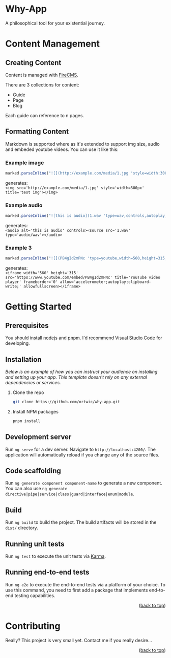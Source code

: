 <a name="readme-top"></a>

# Why-App
A philosophical tool for your existential journey.

# Content Management

## Creating Content

Content is managed with [FireCMS](https://app.firecms.co/p/why-app-8a640).

There are 3 collections for content:
- Guide
- Page
- Blog

Each guide can reference to n pages.

## Formatting Content

Markdown is supported where as it's extended to support img size, audio and embeded youtube videos. You can use it like this:

### Example image
```javascript
marked.parseInline("![](http://example.com/media/1.jpg 'style=width:300px,title=test img')")
```
generates:  
```<img src='http://example.com/media/1.jpg' style='width=300px' title='test img'></img>```  

### Example audio
```javascript
marked.parseInline("![this is audio](1.wav 'type=wav,controls,autoplay,muted')")
```
generates:   
```<audio alt='this is audio' controls><source src='1.wav' type='audio/wav'></audio>```  

### Example 3
```javascript
marked.parseInline("![](PB4gId2mPNc 'type=youtube,width=560,height=315,allow=accelerometer;autoplay;clipboard-write,allowfullscreen')");
```
generates:  
```<iframe width='560' height='315' src='https://www.youtube.com/embed/PB4gId2mPNc' title='YouTube video player' frameborder='0' allow='accelerometer;autoplay;clipboard-write;' allowfullscreen></iframe>```  

# Getting Started

## Prerequisites

You should install [nodejs](https://nodejs.org) and [pnpm](https://pnpm.io). I'd recommend [Visual Studio Code](https://code.visualstudio.com) for developing.

## Installation

_Below is an example of how you can instruct your audience on installing and setting up your app. This template doesn't rely on any external dependencies or services._

1. Clone the repo
   ```sh
   git clone https://github.com/ortwic/why-app.git
   ```
2. Install NPM packages
   ```sh
   pnpm install
   ```

## Development server

Run `ng serve` for a dev server. Navigate to `http://localhost:4200/`. The application will automatically reload if you change any of the source files.

## Code scaffolding

Run `ng generate component component-name` to generate a new component. You can also use `ng generate directive|pipe|service|class|guard|interface|enum|module`.

## Build

Run `ng build` to build the project. The build artifacts will be stored in the `dist/` directory.

## Running unit tests

Run `ng test` to execute the unit tests via [Karma](https://karma-runner.github.io).

## Running end-to-end tests

Run `ng e2e` to execute the end-to-end tests via a platform of your choice. To use this command, you need to first add a package that implements end-to-end testing capabilities.

<p align="right">(<a href="#readme-top">back to top</a>)</p>

# Contributing

Really? This project is very small yet. Contact me if you really desire...

<p align="right">(<a href="#readme-top">back to top</a>)</p>